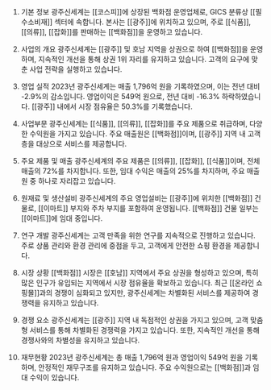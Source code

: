 1. 기본 정보
광주신세계는 [[코스피]]에 상장된 백화점 운영업체로, GICS 분류상 [[필수소비재]] 섹터에 속합니다. 본사는 [[광주]]에 위치하고 있으며, 주로 [[식품]], [[의류]], [[잡화]]를 판매하는 [[백화점]]을 운영하고 있습니다.

2. 사업의 개요
광주신세계는 [[광주]] 및 호남 지역을 상권으로 하여 [[백화점]]을 운영하며, 지속적인 개선을 통해 상권 1위 자리를 유지하고 있습니다. 고객의 요구에 맞춘 사업 전략을 실행하고 있습니다.

3. 영업 실적
2023년 광주신세계는 매출 1,796억 원을 기록하였으며, 이는 전년 대비 -2.9%의 감소입니다. 영업이익은 549억 원으로, 전년 대비 -16.3% 하락하였습니다. [[광주]] 내에서 시장 점유율은 50.3%를 기록했습니다.

4. 사업부문
광주신세계는 [[식품]], [[의류]], [[잡화]]를 주요 제품으로 취급하며, 다양한 수익원을 가지고 있습니다. 주요 매출원은 [[백화점]]이며, [[광주]] 지역 내 고객층을 대상으로 서비스를 제공합니다.

5. 주요 제품 및 매출
광주신세계의 주요 제품은 [[의류]], [[잡화]], [[식품]]이며, 전체 매출의 72%를 차지합니다. 또한, 임대 수익은 매출의 25%를 차지하며, 주요 매출원 중 하나로 자리잡고 있습니다.

6. 원재료 및 생산설비
광주신세계의 주요 영업설비는 [[광주]]에 위치한 [[백화점]] 건물로, [[이마트]] 부지와 주차 부지를 포함하여 운영됩니다. [[백화점]] 건물 일부는 [[이마트]]에 임대 중입니다.

7. 연구 개발
광주신세계는 고객 만족을 위한 연구를 지속적으로 진행하고 있습니다. 주로 상품 관리와 환경 관리에 중점을 두고, 고객에게 안전한 쇼핑 환경을 제공합니다.

8. 시장 상황
[[백화점]] 시장은 [[호남]] 지역에서 주요 상권을 형성하고 있으며, 특히 많은 인구가 유입되는 지역에서 시장 점유율을 확보하고 있습니다. 최근 [[온라인 쇼핑몰]]과의 경쟁이 심화되고 있지만, 광주신세계는 차별화된 서비스를 제공하여 경쟁력을 유지하고 있습니다.

9. 경쟁 요소
광주신세계는 [[광주]] 지역 내 독점적인 상권을 가지고 있으며, 고객 맞춤형 서비스를 통해 차별화된 경쟁력을 가지고 있습니다. 또한, 지속적인 개선을 통해 경쟁사와의 차별성을 유지하고 있습니다.

10. 재무현황
2023년 광주신세계는 총 매출 1,796억 원과 영업이익 549억 원을 기록하며, 안정적인 재무구조를 유지하고 있습니다. 주요 수익원으로는 [[백화점]]과 임대 수익이 있습니다.
